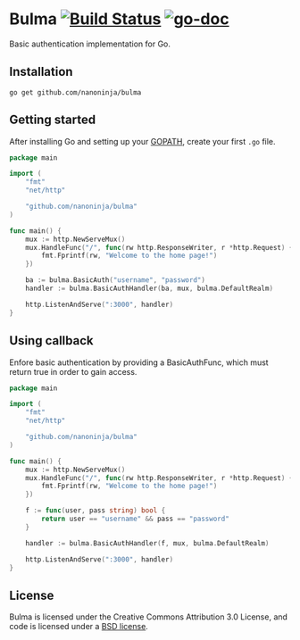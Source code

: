 # Bulma    [![Build Status](https://travis-ci.org/nanoninja/bulma.svg)](https://travis-ci.org/nanoninja/bulma) [![go-doc](https://godoc.org/github.com/nanoninja/bulma?status.svg)](https://godoc.org/github.com/nanoninja/bulma)

Basic authentication implementation for Go.

## Installation

    go get github.com/nanoninja/bulma

## Getting started

After installing Go and setting up your
[GOPATH](http://golang.org/doc/code.html#GOPATH), create your first `.go` file.

``` go
package main

import (
	"fmt"
	"net/http"

	"github.com/nanoninja/bulma"
)

func main() {
	mux := http.NewServeMux()
	mux.HandleFunc("/", func(rw http.ResponseWriter, r *http.Request) {
		fmt.Fprintf(rw, "Welcome to the home page!")
	})

    ba := bulma.BasicAuth("username", "password")
	handler := bulma.BasicAuthHandler(ba, mux, bulma.DefaultRealm)

	http.ListenAndServe(":3000", handler)
}
```

## Using callback

Enfore basic authentication by providing a BasicAuthFunc,
which must return true in order to gain access.
``` go
package main

import (
	"fmt"
	"net/http"

	"github.com/nanoninja/bulma"
)

func main() {
	mux := http.NewServeMux()
	mux.HandleFunc("/", func(rw http.ResponseWriter, r *http.Request) {
		fmt.Fprintf(rw, "Welcome to the home page!")
	})

    f := func(user, pass string) bool {
        return user == "username" && pass == "password"
    }

	handler := bulma.BasicAuthHandler(f, mux, bulma.DefaultRealm)

	http.ListenAndServe(":3000", handler)
}
```

## License

Bulma is licensed under the Creative Commons Attribution 3.0 License, and code is licensed under a [BSD license](https://github.com/nanoninja/bulma/blob/master/LICENSE).
